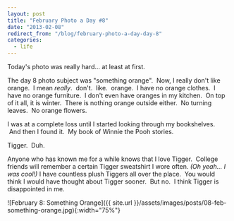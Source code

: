 ```yaml
---
layout: post
title: "February Photo a Day #8"
date: "2013-02-08"
redirect_from: "/blog/february-photo-a-day-day-8"
categories:
  - life
---
```


Today's photo was really hard... at least at first.

The day 8 photo subject was "something orange".  Now, I really don't like orange.  I mean _really_.  don't.  like.  orange.  I have no orange clothes.  I have no orange furniture.  I don't even have oranges in my kitchen.  On top of it all, it is winter.  There is nothing orange outside either.  No turning leaves.  No orange flowers.

I was at a complete loss until I started looking through my bookshelves.  And then I found it.  My book of Winnie the Pooh stories.

Tigger.  Duh.

Anyone who has known me for a while knows that I love Tigger.  College friends will remember a certain Tigger sweatshirt I wore often. _(Oh yeah... I was cool!)_ I have countless plush Tiggers all over the place.  You would think I would have thought about Tigger sooner.  But no.  I think Tigger is disappointed in me.

![February 8: Something Orange]({{ site.url }}/assets/images/posts/08-feb-something-orange.jpg){:width="75%"}
